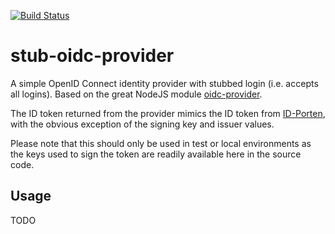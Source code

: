 [![Build Status](https://travis-ci.org/navikt/stub-oidc-provider.svg?branch=master)](https://travis-ci.org/navikt/stub-oidc-provider)
# stub-oidc-provider

A simple OpenID Connect identity provider with stubbed login (i.e. accepts all logins). Based on the great NodeJS module [oidc-provider](https://github.com/panva/node-oidc-provider).

The ID token returned from the provider mimics the ID token from [ID-Porten](https://difi.github.io/idporten-oidc-dokumentasjon/oidc_auth_codeflow.html), with the obvious exception of the signing key and issuer values.

Please note that this should only be used in test or local environments as the keys used to sign the token are readily available here in the source code.

## Usage

TODO



### 

